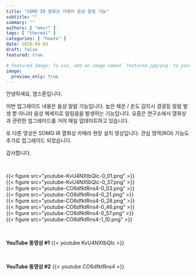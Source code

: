 ```yaml
---
title: "SOMO IR 열화상 카메라 음성 알림 기능"
subtitle: ""
summary: ""
authors: [ "emsr" ]
tags: [ "thermal" ]
categories: [ "howto" ]
date: 2020-04-03
draft: false
featured: true

# Featured Image: To use, add an image named `featured.jpg/png` to your page's folder.
image:
  preview_only: true
---
```


안녕하세요, 엠스톤입니다.

이번 업그레이드 내용은 음성 알람 기능입니다. 높은 체온 / 온도 감지시 경광등 알람 발생 뿐 아니라 음성 메세지로 알림음을 발생하는 기능입니다. 요즘은 연구소에서 열화상과 관련한 업그레이드를 거의 매일 업데이트하고 있습니다.

또 다른 영상은 SOMO IR 열화상 카메라 현장 설치 영상입니다. 관심 영역(ROI) 기능도 추가로 업그레이드 되었습니다.

감사합니다.

&nbsp;

<div class="container"><div class="row no-gutters">
<div class="col-sm-6">{{< figure src="youtube-KvU4NXtbQIc-0_01.png" >}}</div>
<div class="col-sm-6">{{< figure src="youtube-KvU4NXtbQIc-0_37.png" >}}</div>
<div class="col-sm-6">{{< figure src="youtube-CO6dfktRns4-0_03.png" >}}</div>
<div class="col-sm-6">{{< figure src="youtube-CO6dfktRns4-0_21.png" >}}</div>
<div class="col-sm-6">{{< figure src="youtube-CO6dfktRns4-0_28.png" >}}</div>
<div class="col-sm-6">{{< figure src="youtube-CO6dfktRns4-0_46.png" >}}</div>
<div class="col-sm-6">{{< figure src="youtube-CO6dfktRns4-0_57.png" >}}</div>
<div class="col-sm-6">{{< figure src="youtube-CO6dfktRns4-1_10.png" >}}</div>

</div></div>

&nbsp;

**YouTube 동영상 #1**
{{< youtube KvU4NXtbQIc >}}

&nbsp;

**YouTube 동영상 #2**
{{< youtube CO6dfktRns4 >}}
